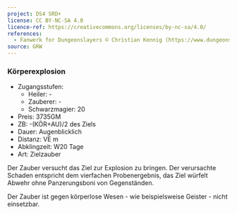 ```yaml
---
project: DS4 SRD+
license: CC BY-NC-SA 4.0
licence-ref: https://creativecommons.org/licenses/by-nc-sa/4.0/
references: 
  - Fanwerk for Dungeonslayers © Christian Kennig (https://www.dungeonslayers.net/)
source: GRW
---
```


### Körperexplosion

- Zugangsstufen:
  - Heiler: -
  - Zauberer: -
  - Schwarzmagier: 20
- Preis: 3735GM
- ZB: -(KÖR+AU)/2 des Ziels
- Dauer: Augenblicklich
- Distanz: VE m
- Abklingzeit: W20 Tage
- Art: Zielzauber

Der Zauber versucht das Ziel zur Explosion zu bringen. Der verursachte Schaden entspricht dem vierfachen Probenergebnis, das Ziel würfelt Abwehr ohne Panzerungsboni von Gegenständen.

Der Zauber ist gegen körperlose Wesen - wie beispielsweise Geister - nicht einsetzbar.

